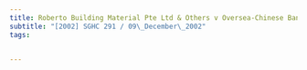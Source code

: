 ```yaml
---
title: Roberto Building Material Pte Ltd & Others v Oversea-Chinese Banking Corporation Limited & 
subtitle: "[2002] SGHC 291 / 09\_December\_2002"
tags:


---
```


